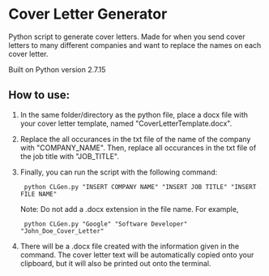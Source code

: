 # Cover Letter Generator

Python script to generate cover letters. Made for when you send cover letters to many different companies and want to replace the names on each cover letter.

Built on Python version 2.7.15

## How to use:

1. In the same folder/directory as the python file, place a docx file with your cover letter template, named "CoverLetterTemplate.docx".

2. Replace the all occurances in the txt file of the name of the company with "COMPANY_NAME". Then, replace all occurances in the txt file of the job title with "JOB_TITLE".

3. Finally, you can run the script with the following command:
   ```
    python CLGen.py "INSERT COMPANY NAME" "INSERT JOB TITLE" "INSERT FILE NAME"
   ```
   Note: Do not add a .docx extension in the file name. For example, 
   ```
    python CLGen.py "Google" "Software Developer" "John_Doe_Cover_Letter"
   ```
4. There will be a .docx file created with the information given in the command. The cover letter text will be automatically copied onto your clipboard, but it will also be printed out onto the terminal.
